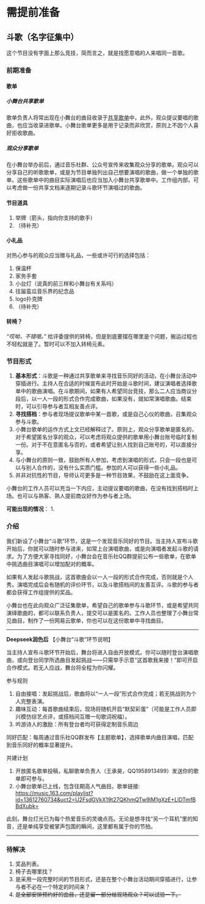 # 需提前准备

## 斗歌（名字征集中）
这个节目没有字面上那么竞技，简而言之，就是找愿意唱的人来唱同一首歌。

### 前期准备
#### 歌单
##### 小舞台共享歌单
歌单负责人将常出现在小舞台的曲目收录于[共享歌单](https://music.163.com/playlist?id=13612760734&uct2=U2FsdGVkX184xw+HA1xtCOnasYwvzMNyHym4H4S1AN8=)中，此外，观众提议要唱的歌曲，也应当收录进歌单。小舞台歌单更多是用于记录而非欣赏，原则上不因个人喜好拒收歌曲。
##### 观众分享歌单
在小舞台举办前后，通过音乐社群、公众号宣传来收集观众分享的歌单。观众可以分享自己的听歌歌单，或是为节目单独列出自己想要演唱的歌曲，做一个单独的歌单。这些歌单中的曲目实际演唱后也应当加入小舞台共享歌单中。工作组内部，可以考虑做一份共享文档来逐期记录斗歌环节演唱过的歌曲。

#### 节目道具
1. 举牌（箭头，指向你支持的歌手）
2. （待补充）
#### 小礼品
对热心参与的观众应当赠与礼品，一些或许可行的选择包括：
1. 保温杯
2. 家务手套
3. 小台灯（说真的前三样和小舞台有关系吗）
4. 往届蛮瓜音乐界的纪念品
5. logo扑克牌
6. （待补充）
#### 转椅？
*“哎呦，不错哦。”*
给评委提供的转椅，但是到底要摆在哪里是个问题，搬运过程也不轻松就是了。暂时可以不加入转椅元素。

### 节目形式
1. **基本形式**：斗歌是一种通过共享歌单来寻找音乐同好的活动，在小舞台活动中穿插进行。主持人在合适的时候宣布此时开始是斗歌时间，建议演唱者选择歌单中的歌曲演唱。在斗歌期间，如果有人希望同台竞技，那么二人应当商议分段后，以一人一段的形式合作完成歌曲，如果没有，就如常演唱歌曲。结束时，可以引导参与者互相友善点评。
2. **寻找搭档**：参与者现场提议歌单中某一首歌，或是自己心仪的歌曲，召集观众参与斗歌。
3. 小舞台歌单的运作方式上文已经解释过了。原则上，观众分享歌单是匿名的，对于希望匿名分享的观众，可以考虑将观众提供的歌单用小舞台账号临时复制一份。对于不在意匿名与否的，或者希望让别人找到自己账号的，可以直接分享。
4. 与小舞台的原则一致，鼓励所有人参加，考虑到演唱的形式，只会一段也是可以与别人合作的，没有什么实质门槛。参加的人可以获得一些小礼品。
5. 并非对抗性的节目，导师认可更多是一种节目效果，不鼓励在这上面竞争。

小舞台的工作人员可以充当一下内应，主动提议要唱的歌曲，在没有找到搭档时上场。也可以与熟客、熟人提前商议好作为参与者上场。

**可能出现的情况**：
1. 

### 介绍
我们新设了小舞台“斗歌”环节，这是一个发现音乐同好的节目。当主持人宣布斗歌开始后，你就可以随时参与进来，如常上台演唱歌曲，或是向演唱者发起斗歌的请求。为了方便大家寻找同好，小舞台会在音乐社QQ群提前公布一些歌单，在歌单中挑选曲目演唱可以增加配对的概率。

如果有人发起斗歌挑战，这首歌曲会以一人一段的形式合作完成，否则就是个人秀。演唱完成后会有随机的评价环节，以及斗歌搭档间的友善互评。斗歌的参与者都会获得工作组提供的奖品。

小舞台也在此向观众广泛征集歌单，希望自己的歌单参与斗歌环节，或是希望共同演绎歌曲的，都可以联系负责人，提交可以是匿名的。工作人员也整理了小舞台常见曲目，制作了一份网易云歌单，你也可以在这份歌单中寻找曲目。

---
**Deepseek润色后**
【小舞台“斗歌”环节说明】

当主持人宣布斗歌环节开始后，舞台将进入自由开放模式。你可以随时登台演唱歌曲，或向登台同学所选曲目发起挑战——只需举手示意“这首歌我来接！”即可开启合作模式。若无人应战，舞台将全程为你闪耀。

参与规则
1. 自由接唱：发起挑战后，歌曲将以“一人一段”形式合作完成；若无挑战则为个人完整表演。
2. 趣味互动：每首歌曲结束后，现场将随机开启“默契彩蛋”（可能是工作人员即兴模仿综艺点评，或搭档间互赠一句歌词祝福）。
3. 吟游诗人的激励：所有登台者均可获得定制音乐周边

同好匹配：每周通过音乐社QQ群发布【主题歌单】，选择歌单内曲目演唱，匹配到音乐同好的概率显著提升。

共建计划
1. 开放匿名歌单投稿，私聊歌单负责人（王承昊，QQ1958913499）发送你的歌单即可参与。
2. 小舞台歌单已上线，包含往期高人气曲目。歌单链接: https://music.163.com/playlist?id=13612760734&uct2=U2FsdGVkX19t27QKhmQTw9lM1gXzE+LlDTmfBBdXubk=

此刻，舞台灯光已为每个热爱音乐的灵魂点亮。无论是想寻找“另一个耳机”里的知音，还是单纯享受被掌声包围的瞬间，这里都有属于你的节拍。

---

### 待解决
1. 奖品列表。
2. 椅子去哪里找？
3. 是采用一段完整时间的节目形式，还是在整个小舞台活动期间穿插进行，让参与者不必在一个特定的时间来？
4. ~~是全部安排预约好的曲目，还是留一部分给现场观众？可以试验一下。~~

